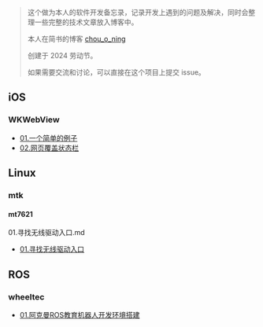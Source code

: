 > 这个做为本人的软件开发备忘录，记录开发上遇到的问题及解决，同时会整理一些完整的技术文章放入博客中。
>
> 本人在简书的博客 [chou_o_ning](https://www.jianshu.com/u/5eae5f4e525b)
>
> 创建于 2024 劳动节。
>
> 如果需要交流和讨论，可以直接在这个项目上提交 issue。

## iOS
### WKWebView
- [01.一个简单的例子](./iOS/WKWebView/01.一个简单的例子.md)
- [02.网页覆盖状态栏](./iOS/WKWebView/02.网页覆盖状态栏.md)

## Linux
### mtk
#### mt7621
01.寻找无线驱动入口.md
- [01.寻找无线驱动入口](./Linux/mtk/mt7621/01.寻找无线驱动入口.md)

## ROS
### wheeltec
- [01.阿克曼ROS教育机器人开发环境搭建](./ROS/wheeltec/01.阿克曼ROS教育机器人开发环境搭建.md)
